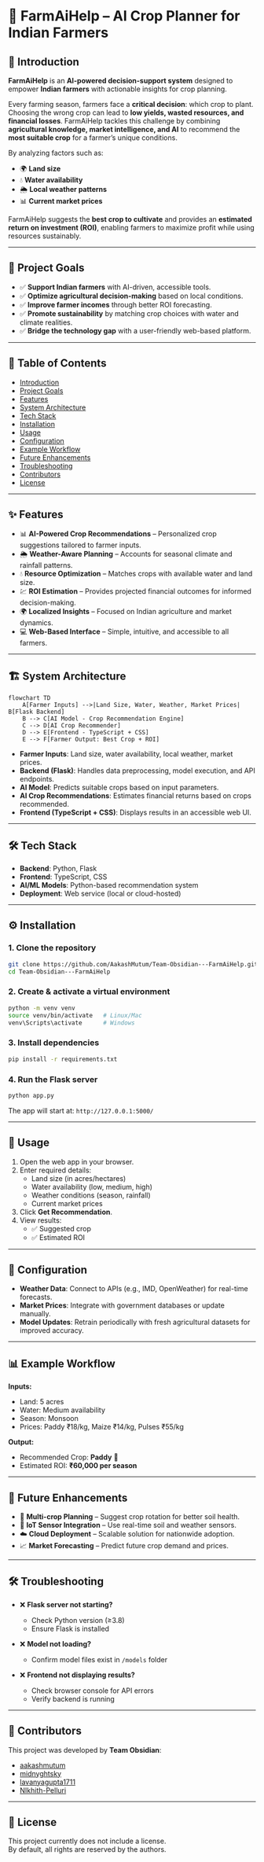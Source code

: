 # 🌾 FarmAiHelp – AI Crop Planner for Indian Farmers  

## 📖 Introduction  
**FarmAiHelp** is an **AI-powered decision-support system** designed to empower **Indian farmers** with actionable insights for crop planning.  

Every farming season, farmers face a **critical decision**: which crop to plant. Choosing the wrong crop can lead to **low yields, wasted resources, and financial losses**. FarmAiHelp tackles this challenge by combining **agricultural knowledge, market intelligence, and AI** to recommend the **most suitable crop** for a farmer’s unique conditions.  

By analyzing factors such as:  
- 🌍 **Land size**  
- 💧 **Water availability**  
- 🌦️ **Local weather patterns**  
- 📊 **Current market prices**  

FarmAiHelp suggests the **best crop to cultivate** and provides an **estimated return on investment (ROI)**, enabling farmers to maximize profit while using resources sustainably.  

---

## 🎯 Project Goals  
- ✅ **Support Indian farmers** with AI-driven, accessible tools.  
- ✅ **Optimize agricultural decision-making** based on local conditions.  
- ✅ **Improve farmer incomes** through better ROI forecasting.  
- ✅ **Promote sustainability** by matching crop choices with water and climate realities.  
- ✅ **Bridge the technology gap** with a user-friendly web-based platform.  

---

## 📑 Table of Contents  
- [Introduction](#-introduction)  
- [Project Goals](#-project-goals)  
- [Features](#-features)  
- [System Architecture](#-system-architecture)  
- [Tech Stack](#-tech-stack)  
- [Installation](#-installation)  
- [Usage](#-usage)  
- [Configuration](#-configuration)  
- [Example Workflow](#-example-workflow)  
- [Future Enhancements](#-future-enhancements)  
- [Troubleshooting](#-troubleshooting)  
- [Contributors](#-contributors)  
- [License](#-license)  

---

## ✨ Features  
- 📊 **AI-Powered Crop Recommendations** – Personalized crop suggestions tailored to farmer inputs.  
- 🌦️ **Weather-Aware Planning** – Accounts for seasonal climate and rainfall patterns.  
- 💧 **Resource Optimization** – Matches crops with available water and land size.  
- 💹 **ROI Estimation** – Provides projected financial outcomes for informed decision-making.  
- 🌍 **Localized Insights** – Focused on Indian agriculture and market dynamics.  
- 💻 **Web-Based Interface** – Simple, intuitive, and accessible to all farmers.  

---

## 🏗 System Architecture  

```mermaid
flowchart TD
    A[Farmer Inputs] -->|Land Size, Water, Weather, Market Prices| B[Flask Backend]
    B --> C[AI Model - Crop Recommendation Engine]
    C --> D[AI Crop Recommender]
    D --> E[Frontend - TypeScript + CSS]
    E --> F[Farmer Output: Best Crop + ROI]
```

- **Farmer Inputs**: Land size, water availability, local weather, market prices.  
- **Backend (Flask)**: Handles data preprocessing, model execution, and API endpoints.  
- **AI Model**: Predicts suitable crops based on input parameters.  
- **AI Crop Recommendations**: Estimates financial returns based on crops recommended.  
- **Frontend (TypeScript + CSS)**: Displays results in an accessible web UI.  

---

## 🛠 Tech Stack  
- **Backend**: Python, Flask  
- **Frontend**: TypeScript, CSS  
- **AI/ML Models**: Python-based recommendation system  
- **Deployment**: Web service (local or cloud-hosted)  

---

## ⚙️ Installation  

### 1. Clone the repository  
```bash
git clone https://github.com/AakashMutum/Team-Obsidian---FarmAiHelp.git
cd Team-Obsidian---FarmAiHelp
```

### 2. Create & activate a virtual environment  
```bash
python -m venv venv
source venv/bin/activate   # Linux/Mac
venv\Scripts\activate      # Windows
```

### 3. Install dependencies  
```bash
pip install -r requirements.txt
```

### 4. Run the Flask server  
```bash
python app.py
```

The app will start at: `http://127.0.0.1:5000/`  

---

## 🚀 Usage  

1. Open the web app in your browser.  
2. Enter required details:  
   - Land size (in acres/hectares)  
   - Water availability (low, medium, high)  
   - Weather conditions (season, rainfall)  
   - Current market prices  
3. Click **Get Recommendation**.  
4. View results:  
   - ✅ Suggested crop  
   - ✅ Estimated ROI  

---

## 🔧 Configuration  
- **Weather Data**: Connect to APIs (e.g., IMD, OpenWeather) for real-time forecasts.  
- **Market Prices**: Integrate with government databases or update manually.  
- **Model Updates**: Retrain periodically with fresh agricultural datasets for improved accuracy.  

---

## 📊 Example Workflow  

**Inputs:**  
- Land: 5 acres  
- Water: Medium availability  
- Season: Monsoon  
- Prices: Paddy ₹18/kg, Maize ₹14/kg, Pulses ₹55/kg  

**Output:**  
- Recommended Crop: **Paddy** 🌾  
- Estimated ROI: **₹60,000 per season**  

---

## 🚀 Future Enhancements  
- 🔄 **Multi-crop Planning** – Suggest crop rotation for better soil health.  
- 📡 **IoT Sensor Integration** – Use real-time soil and weather sensors.  
- ☁️ **Cloud Deployment** – Scalable solution for nationwide adoption.  
- 📈 **Market Forecasting** – Predict future crop demand and prices.  

---

## 🛠 Troubleshooting  
- ❌ **Flask server not starting?**  
  - Check Python version (≥3.8)  
  - Ensure Flask is installed  

- ❌ **Model not loading?**  
  - Confirm model files exist in `/models` folder  

- ❌ **Frontend not displaying results?**  
  - Check browser console for API errors  
  - Verify backend is running  

---

## 👥 Contributors  
This project was developed by **Team Obsidian**:  

- [aakashmutum](https://github.com/aakashmutum)  
- [midnyghtsky](https://github.com/midnyghtsky)  
- [lavanyagupta1711](https://github.com/lavanyagupta1711)  
- [NIkhith-Pelluri](https://github.com/NIkhith-Pelluri)    

---

## 📜 License  
This project currently does not include a license.  
By default, all rights are reserved by the authors.  

